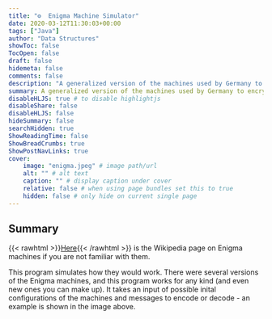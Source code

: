 ```yaml
---
title: "⚙️  Enigma Machine Simulator"
date: 2020-03-12T11:30:03+00:00
tags: ["Java"]
author: "Data Structures"
showToc: false
TocOpen: false
draft: false
hidemeta: false
comments: false
description: "A generalized version of the machines used by Germany to encrypt its communications during WWII."
summary: A generalized version of the machines used by Germany to encrypt its communications during WWII.
disableHLJS: true # to disable highlightjs
disableShare: false
disableHLJS: false
hideSummary: false
searchHidden: true
ShowReadingTime: false
ShowBreadCrumbs: true
ShowPostNavLinks: true
cover:
    image: "enigma.jpeg" # image path/url
    alt: "" # alt text
    caption: "" # display caption under cover
    relative: false # when using page bundles set this to true
    hidden: false # only hide on current single page
---
```

## Summary
{{< rawhtml >}}<a href="https://en.wikipedia.org/wiki/Enigma_machine" target="_blank">Here</a>{{< /rawhtml >}} is the Wikipedia page on Enigma machines if you are not familiar with them.

This program simulates how they would work. There were several versions of the Enigma machines, and this program works for any kind (and even new ones you can make up). It takes an input of possible inital configurations of the machines and messages to encode or decode - an example is shown in the image above.